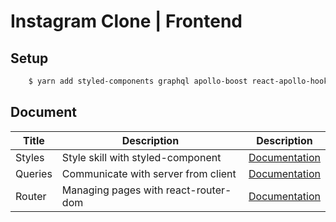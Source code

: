 # Instagram Clone | Frontend

## Setup

```bash
    $ yarn add styled-components graphql apollo-boost react-apollo-hooks react-router-dom react-helmet styled-reset react-toastify
```

## Document

| Title   | Description                          | Description                             |
| ------- | ------------------------------------ | --------------------------------------- |
| Styles  | Style skill with styled-component    | [Documentation](./Documents/Styles.md)  |
| Queries | Communicate with server from client  | [Documentation](./Documents/Queries.md) |
| Router  | Managing pages with react-router-dom | [Documentation](./Documents/Router.md)  |
